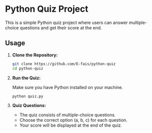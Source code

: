 # Python Quiz Project

This is a simple Python quiz project where users can answer multiple-choice questions and get their score at the end.

## Usage

1. **Clone the Repository:**

   ```bash
   git clone https://github.com/E-fais/python-quiz
   cd python-quiz
   ```

2. **Run the Quiz:**

   Make sure you have Python installed on your machine.

   ```bash
   python quiz.py
   ```

3. **Quiz Questions:**

   - The quiz consists of multiple-choice questions.
   - Choose the correct option (a, b, c) for each question.
   - Your score will be displayed at the end of the quiz.
